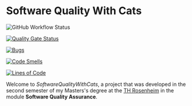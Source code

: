 # Software Quality With Cats

![GitHub Workflow Status](https://github.com/maex0/SoftwareQualityWithCats/actions/workflows/ci.yml/badge.svg)

[![Quality Gate Status](https://sonarcloud.io/api/project_badges/measure?project=maex0_SoftwareQualityWithCats&metric=alert_status)](https://sonarcloud.io/summary/new_code?id=maex0_SoftwareQualityWithCats)

[![Bugs](https://sonarcloud.io/api/project_badges/measure?project=maex0_SoftwareQualityWithCats&metric=bugs)](https://sonarcloud.io/summary/new_code?id=maex0_SoftwareQualityWithCats)

[![Code Smells](https://sonarcloud.io/api/project_badges/measure?project=maex0_SoftwareQualityWithCats&metric=code_smells)](https://sonarcloud.io/summary/new_code?id=maex0_SoftwareQualityWithCats)

[![Lines of Code](https://sonarcloud.io/api/project_badges/measure?project=maex0_SoftwareQualityWithCats&metric=ncloc)](https://sonarcloud.io/summary/new_code?id=maex0_SoftwareQualityWithCats)

Welcome to _SoftwareQualityWithCats_, a project that was developed in the second semester of my Masters's degree at the [TH Rosenheim](https://www.th-rosenheim.de) in the module **Software Quality Assurance**.
